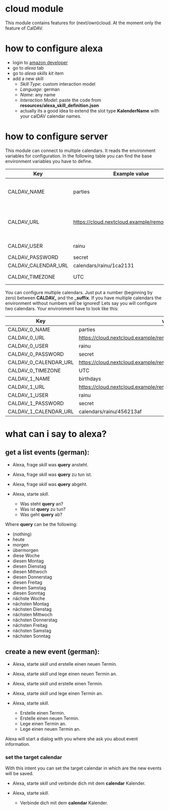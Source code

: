 # cloud module
This module contains features for (next/own)cloud. At the moment only the feature of CalDAV.

# how to configure alexa

* login to [amazon developer](http://developer.amazon.com)
* go to _alexa_ tab
* go to _alexa skills kit_ item
* add a new skill
  * _Skill Type_: custom interaction model
  * _Language_: german
  * _Name_: any name
  * _Interaction Model_: paste the code from __resources/alexa_skill_definition.json__
  * actually its a good idea to extend the slot type __KalenderName__ with your calDAV calendar names.

# how to configure server

This module can connect to multiple calendars. It reads the environment variables for configuration. In the following
table you can find the base environment variables you have to define.

| Key  | Example value  |  Description  |
|---|---|---|
| CALDAV_NAME | parties  | A natural name/alias of this calendar. This is important because the user can ask for this name!  |
| CALDAV_URL  | https://cloud.nextcloud.example/remote.php/dav | The CalDav-URL of your calendar. In next/own-cloud instances it is normaly &lt;domain&gt;/remove.php/dav |
| CALDAV_USER  | rainu | The user name for this calendar. |
| CALDAV_PASSWORD  | secret | The users password. |
| CALDAV_CALENDAR_URL  | calendars/rainu/1ca2131  | The specific calendar url. |
| CALDAV_TIMEZONE | UTC | (optional) The default time zone for this calendar |

You can configure multiple calendars. Just put a number (beginning by zero) between **CALDAV_** and the **_suffix**. If you have multiple calendars the environment without numbers will be ignored! Lets say you will configure two calendars. Your environment have to look like this:

| Key  | value |
|---|---|
| CALDAV_0_NAME | parties |
| CALDAV_0_URL | https://cloud.nextcloud.example/remote.php/dav |
| CALDAV_0_USER | rainu |
| CALDAV_0_PASSWORD | secret |
| CALDAV_0_CALENDAR_URL | https://cloud.nextcloud.example/remote.php/dav/calendars/rainu/1ca2131/ |
| CALDAV_0_TIMEZONE | UTC |
| CALDAV_1_NAME | birthdays |
| CALDAV_1_URL | https://cloud.nextcloud.example/remote.php/dav |
| CALDAV_1_USER | rainu |
| CALDAV_1_PASSWORD | secret |
| CALDAV_1_CALENDAR_URL | calendars/rainu/456213af |

# what can i say to alexa?

## get a list events (german):

* Alexa, frage _skill_ was __query__ ansteht.
* Alexa, frage _skill_ was __query__ zu tun ist.
* Alexa, frage _skill_ was __query__ abgeht.

* Alexa, starte _skill_.
  * Was steht __query__ an?
  * Was ist __query__ zu tun?
  * Was geht __query__ ab?
  
Where __query__ can be the following:
* (nothing)
* heute
* morgen
* übermorgen
* diese Woche
* diesen Montag
* diesen Dienstag
* diesen Mittwoch
* diesen Donnerstag
* diesen Freitag
* diesen Samstag
* diesen Sonntag
* nächste Woche
* nächsten Montag
* nächsten Dienstag
* nächsten Mittwoch
* nächsten Donnerstag
* nächsten Freitag
* nächsten Samstag
* nächsten Sonntag

## create a new event (german):

* Alexa, starte _skill_ und erstelle einen neuen Termin.
* Alexa, starte _skill_ und lege einen neuen Termin an.
* Alexa, starte _skill_ und erstelle einen Termin.
* Alexa, starte _skill_ und lege einen Termin an.

* Alexa, starte _skill_.
  * Erstelle einen Termin.
  * Erstelle einen neuen Termin.
  * Lege einen Termin an.
  * Lege einen neuen Termin an.
  
Alexa will start a dialog with you where she ask you about event information.

### set the target calendar

With this intent you can set the target calendar in which are the new events will be saved.

* Alexa, starte _skill_ und verbinde dich mit dem __calendar__ Kalender.

* Alexa, starte _skill_.
  * Verbinde dich mit dem __calendar__ Kalender.
